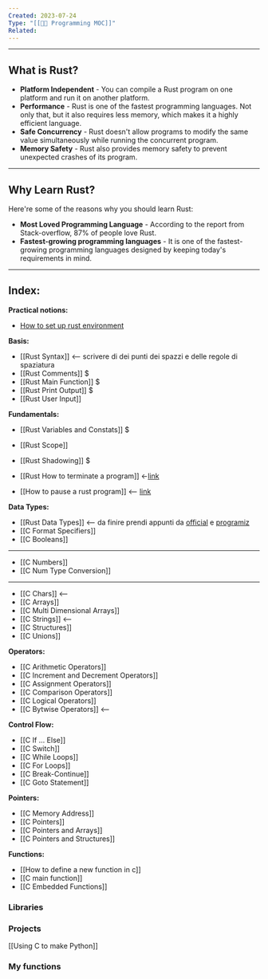 ```yaml
---
Created: 2023-07-24
Type: "[[👨‍💻 Programming MOC]]"
Related: 
---
```

---
## What is Rust?

- **Platform Independent** - You can compile a Rust program on one platform and run it on another platform.
- **Performance** - Rust is one of the fastest programming languages. Not only that, but it also requires less memory, which makes it a highly efficient language.
- **Safe Concurrency** - Rust doesn't allow programs to modify the same value simultaneously while running the concurrent program.
- **Memory Safety** - Rust also provides memory safety to prevent unexpected crashes of its program.

---
## Why Learn Rust?

Here're some of the reasons why you should learn Rust:

- **Most Loved Programming Language** - According to the report from Stack-overflow, 87% of people love Rust.
- **Fastest-growing programming languages** - It is one of the fastest-growing programming languages designed by keeping today's requirements in mind.

---
## Index:

**Practical notions:**
- [How to set up rust environment](https://piped.mha.fi/watch?v=BU1LYFkpJuk)

**Basis:**
- [[Rust Syntax]] <-- scrivere di dei punti dei spazzi e delle regole di spaziatura
- [[Rust Comments]] $
- [[Rust Main Function]] $
- [[Rust Print Output]] $
- [[Rust User Input]]


**Fundamentals:**
- [[Rust Variables and Constats]] $ 
- [[Rust Scope]]
- [[Rust Shadowing]] $

- [[Rust How to terminate a program]] <-[link](https://iq.opengenus.org/terminate-and-pause-in-rust/)
- [[How to pause a rust program]] <-- [link](https://iq.opengenus.org/terminate-and-pause-in-rust/)

**Data Types:**
- [[Rust Data Types]] <-- da finire prendi appunti da [official](https://doc.rust-lang.org/book/ch03-02-data-types.html) e [programiz](https://www.programiz.com/rust/data-types)
- [[C Format Specifiers]]
- [[C Booleans]]
---
- [[C Numbers]]
- [[C Num Type Conversion]]
---
- [[C Chars]] <--
- [[C Arrays]]
- [[C Multi Dimensional Arrays]]
- [[C Strings]] <--
- [[C Structures]] 
- [[C Unions]]

**Operators:**
- [[C Arithmetic Operators]]
- [[C Increment and Decrement Operators]]
- [[C Assignment Operators]]
- [[C Comparison Operators]]
- [[C Logical Operators]]
- [[C Bytwise Operators]] <--

**Control Flow:**
- [[C If ... Else]]
- [[C Switch]]
- [[C While Loops]]
- [[C For Loops]]
- [[C Break-Continue]]
- [[C Goto Statement]]

**Pointers:**
- [[C Memory Address]]
- [[C Pointers]]
- [[C Pointers and Arrays]]
- [[C Pointers and Structures]]

**Functions:**
- [[How to define a new function in c]]
- [[C main function]]
- [[C Embedded  Functions]]

### Libraries 

### Projects
[[Using C to make Python]]

### My functions

